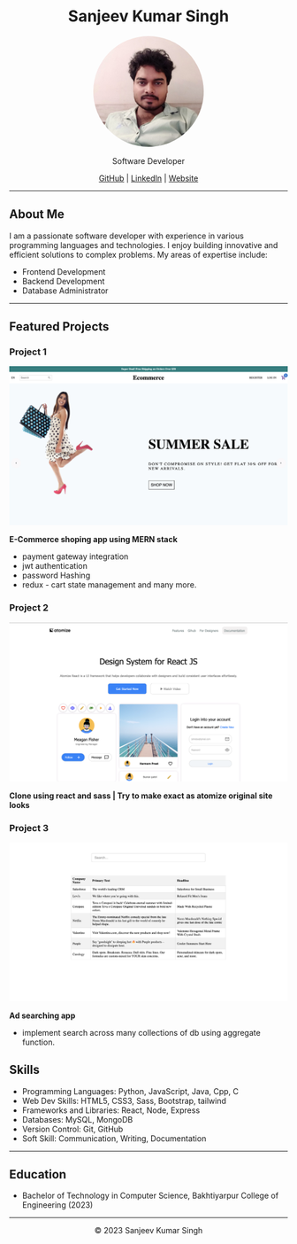 # <center>Sanjeev Kumar Singh</center>

<p align="center">
  <a href="https://github.com/johndoe">
    <img src="./img/profile-img.jpg" alt="Profile Picture" width="200px" height="200px" style="border-radius:50%; object-fit: cover;">
  </a>
</p>

<p align="center">Software Developer</p>

<p align="center">
  <a href="https://github.com/sanjeev567">GitHub</a> |
  <a href="https://linkedin.com/in/sanjeev-singh-8feb/">LinkedIn</a> |
  <a href="https://johndoe.com">Website</a>
</p>

---

## About Me

I am a passionate software developer with experience in various programming languages and technologies. I enjoy building innovative and efficient solutions to complex problems. My areas of expertise include:

- Frontend Development
- Backend Development
- Database Administrator

---

## Featured Projects

### Project 1

[![Project 1](./img/p1.png)](https://github.com/sanjeev567/Mern-Ecommerce)

**E-Commerce shoping app using MERN stack**

- payment gateway integration
- jwt authentication
- password Hashing
- redux - cart state management and many more.

### Project 2

[![Project 2](./img/p2.png)](https://github.com/johndoe/project2)

**Clone using react and sass | Try to make exact as atomize original site looks**

### Project 3

[![Project 3](./img/p3.png)](https://github.com/sanjeev567/sanjeevsingh)

**Ad searching app**

- implement search across many collections of db using aggregate function.

## Skills

- Programming Languages: Python, JavaScript, Java, Cpp, C
- Web Dev Skills: HTML5, CSS3, Sass, Bootstrap, tailwind
- Frameworks and Libraries: React, Node, Express
- Databases: MySQL, MongoDB
- Version Control: Git, GitHub
- Soft Skill: Communication, Writing, Documentation

---

## Education

- Bachelor of Technology in Computer Science, Bakhtiyarpur College of Engineering (2023)

---

<center>&copy; 2023 Sanjeev Kumar Singh</center>
